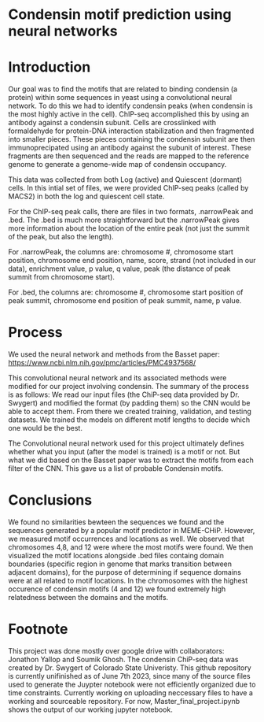 # Condensin motif prediction using neural networks


# Introduction
Our goal was to find the motifs that are related to binding condensin (a protein) within some sequences in yeast using a convolutional neural network. To do this we had to identify condensin peaks (when condensin is the most highly active in the cell). ChIP-seq accomplished this by using an antibody against a condensin subunit. Cells are crosslinked with formaldehyde for protein-DNA interaction stabilization and then fragmented into smaller pieces. These pieces containing the condensin subunit are then immunoprecipated using an antibody against the subunit of interest. These fragments are then sequenced and the reads are mapped to the reference genome to generate a genome-wide map of condensin occupancy.

This data was collected from both Log (active) and Quiescent (dormant) cells. In this intial set of files, we were provided ChIP-seq peaks (called by MACS2) in both the log and quiescent cell state.


For the ChIP-seq peak calls, there are files in two formats, .narrowPeak and .bed. The .bed is much more straightforward but the .narrowPeak gives more information about the location of the entire peak (not just the summit of the peak, but also the length).

For .narrowPeak, the columns are: chromosome #, chromosome start position, chromosome end position, name, score, strand (not included in our data), enrichment value, p value, q value, peak (the distance of peak summit from chromosome start).

For .bed, the columns are:
chromosome #, chromosome start position of peak summit, chromosome end position of peak summit, name, p value.



# Process

We used the neural network and methods from the Basset paper: https://www.ncbi.nlm.nih.gov/pmc/articles/PMC4937568/

This convolutional neural network and its associated methods were modified for our project involving condensin. The summary of the process is as follows: We read our input files (the ChiP-seq data provided by Dr. Swygert) and modified the format (by padding them) so the CNN would be able to accept them. From there we created training, validation, and testing datasets. We trained the models on different motif lengths to decide which one would be the best.

The Convolutional neural network used for this project ultimately defines whether what you input (after the model is trained) is a motif or not. But what we did based on the Basset paper was to extract the motifs from each filter of the CNN. This gave us a list of probable Condensin motifs. 


# Conclusions
We found no similarities bewteen the sequences we found and the sequences generated by a popular motif predictor in MEME-CHiP. However, we measured motif occurrences and locations as well. We observed that chromosomes 4,8, and 12 were where the most motifs were found. We then visualized the motif locations alongside .bed files containg domain boundaries (specific region in genome that marks transition between adjacent domains), for the purpose of determining if sequence domains were at all related to motif locations. In the chromosomes with the highest occurence of condensin motifs (4 and 12) we found extremely high relatedness between the domains and the motifs. 


# Footnote 
This project was done mostly over google drive with collaborators: Jonathon Yallop and Soumik Ghosh. The condensin ChiP-seq data was created by Dr. Swygert of Colorado State Univeristy. This github repository is currently unifinished as of June 7th 2023, since many of the source files used to generate the Juypter notebook were not efficiently organized due to time constraints. Currently working on uploading neccessary files to have a working and sourceable repository. For now, Master_final_project.ipynb shows the output of our working jupyter notebook. 
